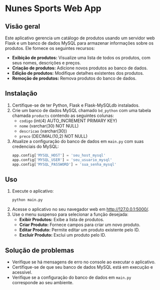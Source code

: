 #  Nunes Sports Web App
 
## Visão geral

Este aplicativo gerencia um catálogo de produtos usando um servidor web Flask e um banco de dados MySQL para armazenar informações sobre os produtos. Ele fornece os seguintes recursos:

* **Exibição de produtos:** Visualize uma lista de todos os produtos, com seus nomes, descrições e preços.
* **Criação de produtos:** Adicione novos produtos ao banco de dados.
* **Edição de produtos:** Modifique detalhes existentes dos produtos.
* **Remoção de produtos:** Remova produtos do banco de dados.

## Instalação

1. Certifique-se de ter Python, Flask e Flask-MySQLdb instalados.
2. Crie um banco de dados MySQL chamado `bd_python` com uma tabela chamada `products` contendo as seguintes colunas:
   * `codigo` (int(4) AUTO_INCREMENT PRIMARY KEY)
   * `nome` (varchar(30) NOT NULL)
   * `descricao` (varchar(30))
   * `preco` (DECIMAL(10,2) NOT NULL)
3. Atualize a configuração do banco de dados em `main.py` com suas credenciais do MySQL:
   ```python
   app.config['MYSQL_HOST'] = 'seu_host_mysql'
   app.config['MYSQL_USER'] = 'seu_usuario_mysql'
   app.config['MYSQL_PASSWORD'] = 'sua_senha_mysql'
   ```
## Uso

1. Execute o aplicativo:
   ```bash
   python main.py
   ```
2. Acesse o aplicativo no seu navegador web em http://127.0.0.1:5000/.
3. Use o menu suspenso para selecionar a função desejada:
   * **Exibir Produtos:** Exibe a lista de produtos.
   * **Criar Produto:** Fornece campos para criar um novo produto.
   * **Editar Produto:** Permite editar um produto existente pelo ID.
   * **Excluir Produto:** Exclui um produto pelo ID.

## Solução de problemas

* Verifique se há mensagens de erro no console ao executar o aplicativo.
* Certifique-se de que seu banco de dados MySQL está em execução e acessível.
* Verifique se a configuração do banco de dados em `main.py` corresponde ao seu ambiente.

